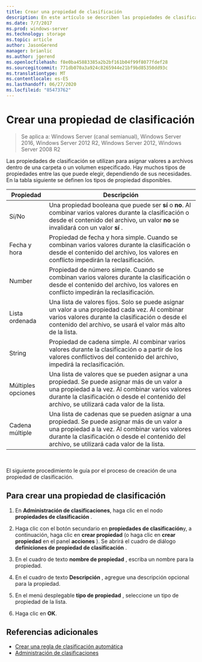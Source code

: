 ```yaml
---
title: Crear una propiedad de clasificación
description: En este artículo se describen las propiedades de clasificación, que se usan para asignar valores a archivos dentro de una carpeta o un volumen especificado.
ms.date: 7/7/2017
ms.prod: windows-server
ms.technology: storage
ms.topic: article
author: JasonGerend
manager: brianlic
ms.author: jgerend
ms.openlocfilehash: f8e0ba45883385a2b2bf161b04f99f8077fdef28
ms.sourcegitcommit: 771db070a3a924c8265944e21bf9bd85350dd93c
ms.translationtype: MT
ms.contentlocale: es-ES
ms.lasthandoff: 06/27/2020
ms.locfileid: "85473762"
---
```

# <a name="create-a-classification-property"></a>Crear una propiedad de clasificación

> Se aplica a: Windows Server (canal semianual), Windows Server 2016, Windows Server 2012 R2, Windows Server 2012, Windows Server 2008 R2

Las propiedades de clasificación se utilizan para asignar valores a archivos dentro de una carpeta o un volumen especificado. Hay muchos tipos de propiedades entre las que puede elegir, dependiendo de sus necesidades. En la tabla siguiente se definen los tipos de propiedad disponibles.

|Propiedad | Descripción |
| --- | --- |
| Sí/No | Una propiedad booleana que puede ser **sí** o **no**. Al combinar varios valores durante la clasificación o desde el contenido del archivo, un valor **no** se invalidará con un valor **sí** . |
| Fecha y hora | Propiedad de fecha y hora simple. Cuando se combinan varios valores durante la clasificación o desde el contenido del archivo, los valores en conflicto impedirán la reclasificación. |
| Number | Propiedad de número simple. Cuando se combinan varios valores durante la clasificación o desde el contenido del archivo, los valores en conflicto impedirán la reclasificación. |
| Lista ordenada | Una lista de valores fijos. Solo se puede asignar un valor a una propiedad cada vez. Al combinar varios valores durante la clasificación o desde el contenido del archivo, se usará el valor más alto de la lista. |
| String | Propiedad de cadena simple. Al combinar varios valores durante la clasificación o a partir de los valores conflictivos del contenido del archivo, impedirá la reclasificación. |
| Múltiples opciones | Una lista de valores que se pueden asignar a una propiedad. Se puede asignar más de un valor a una propiedad a la vez. Al combinar varios valores durante la clasificación o desde el contenido del archivo, se utilizará cada valor de la lista. |
| Cadena múltiple | Una lista de cadenas que se pueden asignar a una propiedad. Se puede asignar más de un valor a una propiedad a la vez. Al combinar varios valores durante la clasificación o desde el contenido del archivo, se utilizará cada valor de la lista. |

<br />

El siguiente procedimiento le guía por el proceso de creación de una propiedad de clasificación.

## <a name="to-create-a-classification-property"></a>Para crear una propiedad de clasificación

1.  En **Administración de clasificaciones**, haga clic en el nodo **propiedades de clasificación** .

2.  Haga clic con el botón secundario en **propiedades de clasificación**y, a continuación, haga clic en **crear propiedad** (o haga clic en **crear propiedad** en el panel **acciones** ). Se abrirá el cuadro de diálogo **definiciones de propiedad de clasificación** .

3.  En el cuadro de texto **nombre de propiedad** , escriba un nombre para la propiedad.

4.  En el cuadro de texto **Descripción** , agregue una descripción opcional para la propiedad.

5.  En el menú desplegable **tipo de propiedad** , seleccione un tipo de propiedad de la lista.

6.  Haga clic en **OK**.

## <a name="additional-references"></a>Referencias adicionales

-   [Crear una regla de clasificación automática](create-automatic-classification-rule.md)
-   [Administración de clasificaciones](classification-management.md)